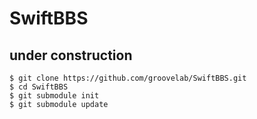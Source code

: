 # SwiftBBS
## under construction

```
$ git clone https://github.com/groovelab/SwiftBBS.git
$ cd SwiftBBS
$ git submodule init
$ git submodule update
```
